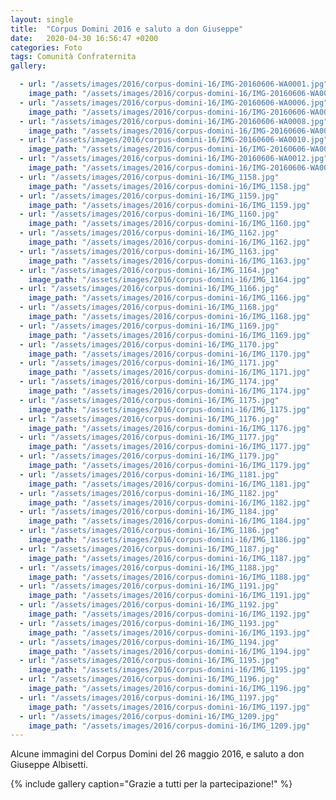 ```yaml
---
layout: single
title:  "Corpus Domini 2016 e saluto a don Giuseppe"
date:   2020-04-30 16:56:47 +0200
categories: Foto
tags: Comunità Confraternita
gallery: 

  - url: "/assets/images/2016/corpus-domini-16/IMG-20160606-WA0001.jpg"
    image_path: "/assets/images/2016/corpus-domini-16/IMG-20160606-WA0001.jpg"
  - url: "/assets/images/2016/corpus-domini-16/IMG-20160606-WA0006.jpg"
    image_path: "/assets/images/2016/corpus-domini-16/IMG-20160606-WA0006.jpg"
  - url: "/assets/images/2016/corpus-domini-16/IMG-20160606-WA0008.jpg"
    image_path: "/assets/images/2016/corpus-domini-16/IMG-20160606-WA0008.jpg"
  - url: "/assets/images/2016/corpus-domini-16/IMG-20160606-WA0010.jpg"
    image_path: "/assets/images/2016/corpus-domini-16/IMG-20160606-WA0010.jpg"
  - url: "/assets/images/2016/corpus-domini-16/IMG-20160606-WA0012.jpg"
    image_path: "/assets/images/2016/corpus-domini-16/IMG-20160606-WA0012.jpg"
  - url: "/assets/images/2016/corpus-domini-16/IMG_1158.jpg"
    image_path: "/assets/images/2016/corpus-domini-16/IMG_1158.jpg"
  - url: "/assets/images/2016/corpus-domini-16/IMG_1159.jpg"
    image_path: "/assets/images/2016/corpus-domini-16/IMG_1159.jpg"
  - url: "/assets/images/2016/corpus-domini-16/IMG_1160.jpg"
    image_path: "/assets/images/2016/corpus-domini-16/IMG_1160.jpg"
  - url: "/assets/images/2016/corpus-domini-16/IMG_1162.jpg"
    image_path: "/assets/images/2016/corpus-domini-16/IMG_1162.jpg"
  - url: "/assets/images/2016/corpus-domini-16/IMG_1163.jpg"
    image_path: "/assets/images/2016/corpus-domini-16/IMG_1163.jpg"
  - url: "/assets/images/2016/corpus-domini-16/IMG_1164.jpg"
    image_path: "/assets/images/2016/corpus-domini-16/IMG_1164.jpg"
  - url: "/assets/images/2016/corpus-domini-16/IMG_1166.jpg"
    image_path: "/assets/images/2016/corpus-domini-16/IMG_1166.jpg"
  - url: "/assets/images/2016/corpus-domini-16/IMG_1168.jpg"
    image_path: "/assets/images/2016/corpus-domini-16/IMG_1168.jpg"
  - url: "/assets/images/2016/corpus-domini-16/IMG_1169.jpg"
    image_path: "/assets/images/2016/corpus-domini-16/IMG_1169.jpg"
  - url: "/assets/images/2016/corpus-domini-16/IMG_1170.jpg"
    image_path: "/assets/images/2016/corpus-domini-16/IMG_1170.jpg"
  - url: "/assets/images/2016/corpus-domini-16/IMG_1171.jpg"
    image_path: "/assets/images/2016/corpus-domini-16/IMG_1171.jpg"
  - url: "/assets/images/2016/corpus-domini-16/IMG_1174.jpg"
    image_path: "/assets/images/2016/corpus-domini-16/IMG_1174.jpg"
  - url: "/assets/images/2016/corpus-domini-16/IMG_1175.jpg"
    image_path: "/assets/images/2016/corpus-domini-16/IMG_1175.jpg"
  - url: "/assets/images/2016/corpus-domini-16/IMG_1176.jpg"
    image_path: "/assets/images/2016/corpus-domini-16/IMG_1176.jpg"
  - url: "/assets/images/2016/corpus-domini-16/IMG_1177.jpg"
    image_path: "/assets/images/2016/corpus-domini-16/IMG_1177.jpg"
  - url: "/assets/images/2016/corpus-domini-16/IMG_1179.jpg"
    image_path: "/assets/images/2016/corpus-domini-16/IMG_1179.jpg"
  - url: "/assets/images/2016/corpus-domini-16/IMG_1181.jpg"
    image_path: "/assets/images/2016/corpus-domini-16/IMG_1181.jpg"
  - url: "/assets/images/2016/corpus-domini-16/IMG_1182.jpg"
    image_path: "/assets/images/2016/corpus-domini-16/IMG_1182.jpg"
  - url: "/assets/images/2016/corpus-domini-16/IMG_1184.jpg"
    image_path: "/assets/images/2016/corpus-domini-16/IMG_1184.jpg"
  - url: "/assets/images/2016/corpus-domini-16/IMG_1186.jpg"
    image_path: "/assets/images/2016/corpus-domini-16/IMG_1186.jpg"
  - url: "/assets/images/2016/corpus-domini-16/IMG_1187.jpg"
    image_path: "/assets/images/2016/corpus-domini-16/IMG_1187.jpg"
  - url: "/assets/images/2016/corpus-domini-16/IMG_1188.jpg"
    image_path: "/assets/images/2016/corpus-domini-16/IMG_1188.jpg"
  - url: "/assets/images/2016/corpus-domini-16/IMG_1191.jpg"
    image_path: "/assets/images/2016/corpus-domini-16/IMG_1191.jpg"
  - url: "/assets/images/2016/corpus-domini-16/IMG_1192.jpg"
    image_path: "/assets/images/2016/corpus-domini-16/IMG_1192.jpg"
  - url: "/assets/images/2016/corpus-domini-16/IMG_1193.jpg"
    image_path: "/assets/images/2016/corpus-domini-16/IMG_1193.jpg"
  - url: "/assets/images/2016/corpus-domini-16/IMG_1194.jpg"
    image_path: "/assets/images/2016/corpus-domini-16/IMG_1194.jpg"
  - url: "/assets/images/2016/corpus-domini-16/IMG_1195.jpg"
    image_path: "/assets/images/2016/corpus-domini-16/IMG_1195.jpg"
  - url: "/assets/images/2016/corpus-domini-16/IMG_1196.jpg"
    image_path: "/assets/images/2016/corpus-domini-16/IMG_1196.jpg"
  - url: "/assets/images/2016/corpus-domini-16/IMG_1197.jpg"
    image_path: "/assets/images/2016/corpus-domini-16/IMG_1197.jpg"
  - url: "/assets/images/2016/corpus-domini-16/IMG_1209.jpg"
    image_path: "/assets/images/2016/corpus-domini-16/IMG_1209.jpg"
---
```


Alcune immagini del Corpus Domini del 26 maggio 2016, e saluto a don Giuseppe Albisetti.



{% include gallery caption="Grazie a tutti per la partecipazione!" %}


